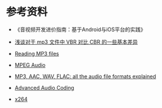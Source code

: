 # 参考资料

* 《音视频开发进价指南：基于Android与iOS平台的实践》

* [浅谈对于 mp3 文件中 VBR 对比 CBR 的一些基本差异](https://cloud.tencent.com/developer/article/1006224)

* [Reading MP3 files](https://stackoverflow.com/questions/2968656/reading-mp3-files)

* [MPEG Audio ](http://mpgedit.org/mpgedit/mpeg_format/mpeghdr.htm#MPEG%20HEADER)

* [MP3, AAC, WAV, FLAC: all the audio file formats explained](https://www.whathifi.com/advice/mp3-aac-wav-flac-all-the-audio-file-formats-explained)

* [Advanced Audio Coding ](https://www.wikiwand.com/en/Advanced_Audio_Coding)

* [x264]()